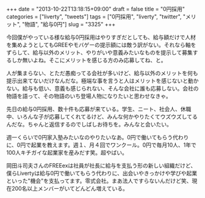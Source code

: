 +++
date = "2013-10-22T13:18:15+09:00"
draft = false
title = "0円採用"
categories = ["liverty", "tweets"]
tags = ["0円採用", "liverty", "twitter", "メリット", "物語", "給与0円"]
slug = "3325"
+++

今回僕がやっている様な給与0円採用はやりすぎだとしても、給与額だけで人材を集めようとしてもGREEやモバゲーの提示額には敵う訳がない。それなら軸をずらして、給与以外のメリット、やりがいや意義みたいなものを提示して募集するしか無いよね。そこにメリットを感じる方のみ応募してね、と。

人が集まらない、とただ愚痴ってる会社が多いけど、給与以外のメリットを何も提示出来てないだけなんだな。極端な事を言うと人はメリットを感じないと動かない。給与も低い、意義も感じられない、そんな会社に誰も応募しない。会社の物語を語って、その物語のいち登場人物になりたいと思わせなきゃ。

先日の給与0円採用、数十件も応募が来ている。学生、ニート、社会人、休職中、いろんな子が応募してくれてるけど、みんな何かやりたくてウズウズしてるんだな。ちゃんと返信するのでしばしお待ちを。みんなと会いたい。

週一くらいで0円家入塾みたいなのやりたいなあ。0円で働いてもらう代わりに、0円で起業を教えます。週１、月４回でワンクール。0円で毎月10人、1年で100人キチガイな起業家を産みだす笑。超やばい。

岡田斗司夫さんのFREEexは社員が社長に給与を支払う形の新しい組織だけど、僕らLivertyは給与0円で働いてもらう代わりに、出会いやきっかけや学びや起業といった"機会"を支払ってます。零式会社。まあ法人ですらないんだけど笑、現在200名以上メンバーがいてどんどん増えている。
